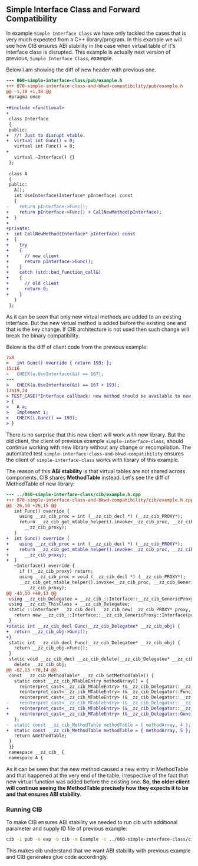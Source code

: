 ## Simple Interface Class and Forward Compatibility

In example `Simple Interface Class` we have only tackled the cases that is very much expected from a C++ library/program. In this example we will see how CIB ensures ABI stability in the case when virtual table of it's interface class is disrupted. This example is actually next version of previous, `Simple Interface Class`, example.

Below I am showing the diff of new header with previous one.

```diff
--- 060-simple-interface-class/pub/example.h
+++ 070-simple-interface-class-and-bkwd-compatibility/pub/example.h
@@ -1,18 +1,38 @@
 #pragma once
 
+#include <functional>
+
 class Interface
 {
 public:
+  //! Just to disrupt vtable.
+  virtual int Gunc() = 0;
   virtual int Func() = 0;
+
   virtual ~Interface() {}
 };
 
 class A
 {
 public:
   A();
   int UseInterface(Interface* pInterface) const
   {
-    return pInterface->Func();
+    return pInterface->Func() + CallNewMethod(pInterface);
+  }
+
+private:
+  int CallNewMethod(Interface* pInterface) const
+  {
+    try
+    {
+      // new client
+      return pInterface->Gunc();
+    }
+    catch (std::bad_function_call&)
+    {
+      // old client
+      return 0;
+    }
   }
 };

```

As it can be seen that only new virtual methods are added to an existing interface. But the new virtual method is added before the existing one and that is the key change. If CIB architecture is not used then such change will break the binary compatibility.

Below is the diff of client code from the previous example:

```diff
7a8
>   int Gunc() override { return 193; };
15c16
<   CHECK(a.UseInterface(&i) == 167);
---
>   CHECK(a.UseInterface(&i) == 167 + 193);
17a19,24
> TEST_CASE("Interface callback: new method should be available to new clients")
> {
>   A a;
>   Implement i;
>   CHECK(i.Gunc() == 193);
> }

```

There is no surprise that this new client will work with new library. But the old client, the client of previous example `simple-interface-class`, should continue working with new library without any change or recompilation. The automated test `simple-interface-class-and-bkwd-compatibility` ensures the client of `simple-interface-class` works with library of this example.

The reason of this **ABI stability** is that virtual tables are not shared across components. CIB shares **MethodTable** instead. Let's see the diff of MethodTable of new library:

```diff
--- ../060-simple-interface-class/cib/example.h.cpp
+++ 070-simple-interface-class-and-bkwd-compatibility/cib/example.h.cpp
@@ -26,10 +26,15 @@
   int Func() override {
     using __zz_cib_proc = int (__zz_cib_decl *) (__zz_cib_PROXY*);
     return __zz_cib_get_mtable_helper().invoke<__zz_cib_proc, __zz_cib_GenericProxy::__zz_cib_methodid::Func>(
       __zz_cib_proxy);
   }
+  int Gunc() override {
+    using __zz_cib_proc = int (__zz_cib_decl *) (__zz_cib_PROXY*);
+    return __zz_cib_get_mtable_helper().invoke<__zz_cib_proc, __zz_cib_GenericProxy::__zz_cib_methodid::Gunc>(
+      __zz_cib_proxy);
+  }
   ~Interface() override {
     if (!__zz_cib_proxy) return;
     using __zz_cib_proc = void (__zz_cib_decl *) (__zz_cib_PROXY*);
     __zz_cib_get_mtable_helper().invoke<__zz_cib_proc, __zz_cib_GenericProxy::__zz_cib_methodid::__zz_cib_delete>(
       __zz_cib_proxy);
@@ -43,10 +48,13 @@
 using __zz_cib_Delegatee = __zz_cib_::Interface::__zz_cib_GenericProxy::Interface;
 using __zz_cib_ThisClass = __zz_cib_Delegatee;
 static ::Interface* __zz_cib_decl __zz_cib_new(__zz_cib_PROXY* proxy, const __zz_cib_MethodTable* mtbl) {
   return new __zz_cib_::Interface::__zz_cib_GenericProxy::Interface(proxy, mtbl);
 }
+static int __zz_cib_decl Gunc(__zz_cib_Delegatee* __zz_cib_obj) {
+  return __zz_cib_obj->Gunc();
+}
 static int __zz_cib_decl Func(__zz_cib_Delegatee* __zz_cib_obj) {
   return __zz_cib_obj->Func();
 }
 static void __zz_cib_decl __zz_cib_delete(__zz_cib_Delegatee* __zz_cib_obj) {
   delete __zz_cib_obj;
@@ -62,13 +70,14 @@
 const __zz_cib_MethodTable* __zz_cib_GetMethodTable() {
   static const __zz_cib_MTableEntry methodArray[] = {
     reinterpret_cast<__zz_cib_MTableEntry> (&__zz_cib_Delegator::__zz_cib_new),
     reinterpret_cast<__zz_cib_MTableEntry> (&__zz_cib_Delegator::Func),
     reinterpret_cast<__zz_cib_MTableEntry> (&__zz_cib_Delegator::__zz_cib_delete),
-    reinterpret_cast<__zz_cib_MTableEntry> (&__zz_cib_Delegator::__zz_cib_release_proxy)
+    reinterpret_cast<__zz_cib_MTableEntry> (&__zz_cib_Delegator::__zz_cib_release_proxy),
+    reinterpret_cast<__zz_cib_MTableEntry> (&__zz_cib_Delegator::Gunc)
   };
-  static const __zz_cib_MethodTable methodTable = { methodArray, 4 };
+  static const __zz_cib_MethodTable methodTable = { methodArray, 5 };
   return &methodTable;
 }
 }}
 namespace __zz_cib_ {
 namespace A {

```

As it can be seen that the new method caused a new entry in MethodTable and that happened at the very end of the table, irrespective of the fact that new virtual function was added before the existing one. **So, the older client will continue seeing the MethodTable precisely how they expects it to be and that ensures ABI stability**.

### Running CIB
To make CIB ensures ABI stability we needed to run cib with additional parameter and supply ID file of previous example:

```sh
cib -i pub -o exp -b cib -m Example -c ../060-simple-interface-class/cib/__zz_cib_Example-ids.h
```

This makes cib understand that we want ABI stability with previous example and CIB generates glue code accordingly.

